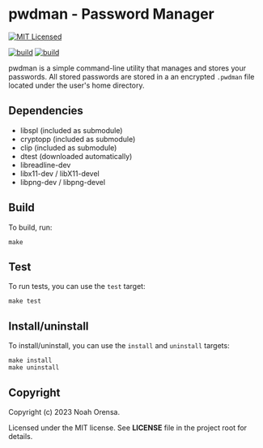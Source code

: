 # pwdman - Password Manager

[![MIT Licensed](https://img.shields.io/badge/license-MIT-blue.svg)](LICENSE)

[![build](https://github.com/noahorensa/pwdman/workflows/test/badge.svg)](https://github.com/noahorensa/pwdman/actions?query=workflow%3Atest) [![build](https://github.com/noahorensa/pwdman/workflows/build/badge.svg)](https://github.com/noahorensa/pwdman/actions?query=workflow%3Abuild)

pwdman is a simple command-line utility that manages and stores your passwords.
All stored passwords are stored in a an encrypted `.pwdman` file located under
the user's home directory.

## Dependencies
- libspl (included as submodule)
- cryptopp (included as submodule)
- clip (included as submodule)
- dtest (downloaded automatically)
- libreadline-dev
- libx11-dev / libX11-devel
- libpng-dev / libpng-devel

## Build

To build, run:

    make

## Test

To run tests, you can use the `test` target:

    make test

## Install/uninstall

To install/uninstall, you can use the `install` and `uninstall` targets:

    make install
    make uninstall

## Copyright

Copyright (c) 2023 Noah Orensa.

Licensed under the MIT license. See **LICENSE** file in the project root for details.
